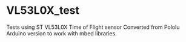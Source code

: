 # VL53L0X_test
Tests using ST VL53L0X Time of Flight sensor
Converted from Pololu Arduino version
to work with mbed libraries.
